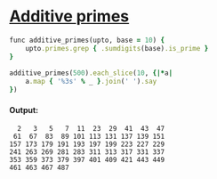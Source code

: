 [1]: https://rosettacode.org/wiki/Additive_primes

# [Additive primes][1]

```ruby
func additive_primes(upto, base = 10) {
    upto.primes.grep { .sumdigits(base).is_prime }
}
 
additive_primes(500).each_slice(10, {|*a|
    a.map { '%3s' % _ }.join(' ').say
})
```

#### Output:
```
  2   3   5   7  11  23  29  41  43  47
 61  67  83  89 101 113 131 137 139 151
157 173 179 191 193 197 199 223 227 229
241 263 269 281 283 311 313 317 331 337
353 359 373 379 397 401 409 421 443 449
461 463 467 487
```

